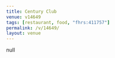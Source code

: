 ```yaml
---
title: Century Club
venue: v14649
tags: [restaurant, food, "fhrs:411757"]
permalink: /v/14649/
layout: venue
---
```

null